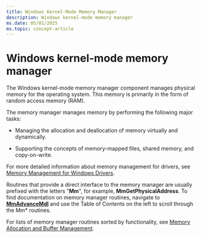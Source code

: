 ```yaml
---
title: Windows Kernel-Mode Memory Manager
description: Windows kernel-mode memory manager
ms.date: 05/01/2025
ms.topic: concept-article
---
```


# Windows kernel-mode memory manager

The Windows kernel-mode memory manager component manages physical memory for the operating system. This memory is primarily in the form of random access memory (RAM).

The memory manager manages memory by performing the following major tasks:

- Managing the allocation and deallocation of memory virtually and dynamically.

- Supporting the concepts of memory-mapped files, shared memory, and copy-on-write.

For more detailed information about memory management for drivers, see [Memory Management for Windows Drivers](managing-memory-for-drivers.md).

Routines that provide a direct interface to the memory manager are usually prefixed with the letters "**Mm**", for example, **MmGetPhysicalAddress**. To find documentation on memory manager routines, navigate to [**MmAdvanceMdl**](/windows-hardware/drivers/ddi/wdm/nf-wdm-mmadvancemdl) and use the Table of Contents on the left to scroll through the Mm* routines.

For lists of memory manager routines sorted by functionality, see [Memory Allocation and Buffer Management](/windows-hardware/drivers/ddi/_kernel/#memory-allocation-and-buffer-management).
